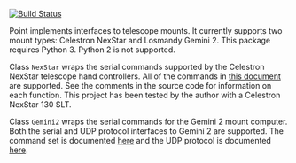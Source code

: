 [![Build Status](https://travis-ci.com/seeing-things/point.svg?branch=master)](https://travis-ci.com/seeing-things/point)

Point implements interfaces to telescope mounts. It currently supports two mount types: Celestron NexStar and Losmandy Gemini 2. This package requires Python 3. Python 2 is not supported.

Class `NexStar` wraps the serial commands supported by the Celestron NexStar telescope hand controllers. All of the commands in [this document](http://www.nexstarsite.com/download/manuals/NexStarCommunicationProtocolV1.2.zip) are supported. See the comments in the source code for information on each function. This project has been tested by the author with a Celestron NexStar 130 SLT.

Class `Gemini2` wraps the serial commands for the Gemini 2 mount computer. Both the serial and UDP protocol interfaces to Gemini 2 are supported. The command set is documented [here](http://www.gemini-2.com/web/L5V2_1serial.html) and the UDP protocol is documented [here](http://gemini-2.com/Gemini2_drivers/UPD_Protocol/Gemini_UDP_Protocol_Specification_1.2.pdf).
